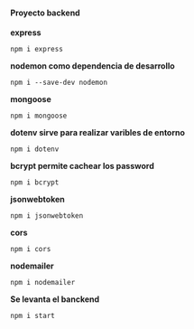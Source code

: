 #### Proyecto backend

**express**
```
npm i express
```
**nodemon como dependencia de desarrollo**
```
npm i --save-dev nodemon
```
**mongoose**
```
npm i mongoose
```

**dotenv sirve para realizar varibles de entorno**
```
npm i dotenv
```
**bcrypt permite cachear los password**
```
npm i bcrypt
```
**jsonwebtoken**
```
npm i jsonwebtoken
```
**cors**
```
npm i cors
```
**nodemailer**
```
npm i nodemailer
```
**Se levanta el banckend**
```
npm i start
```











